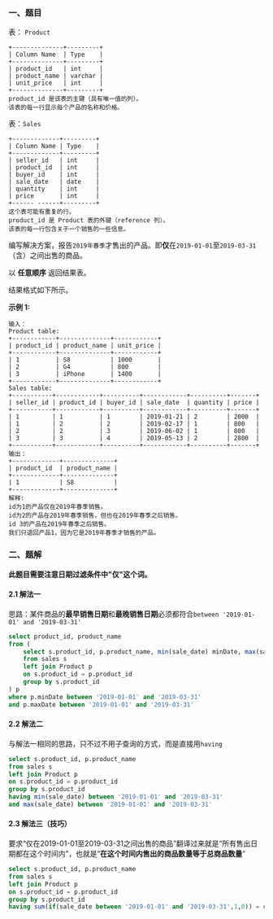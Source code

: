 ### 一、题目

表： `Product`

```
+--------------+---------+
| Column Name  | Type    |
+--------------+---------+
| product_id   | int     |
| product_name | varchar |
| unit_price   | int     |
+--------------+---------+
product_id 是该表的主键（具有唯一值的列）。
该表的每一行显示每个产品的名称和价格。
```

表：`Sales`

```
+-------------+---------+
| Column Name | Type    |
+-------------+---------+
| seller_id   | int     |
| product_id  | int     |
| buyer_id    | int     |
| sale_date   | date    |
| quantity    | int     |
| price       | int     |
+------ ------+---------+
这个表可能有重复的行。
product_id 是 Product 表的外键（reference 列）。
该表的每一行包含关于一个销售的一些信息。
```

编写解决方案，报告`2019年春季`才售出的产品。即**仅**在`2019-01-01`至`2019-03-31`（含）之间出售的商品。

以 **任意顺序** 返回结果表。

结果格式如下所示。

**示例 1:**

```
输入：
Product table:
+------------+--------------+------------+
| product_id | product_name | unit_price |
+------------+--------------+------------+
| 1          | S8           | 1000       |
| 2          | G4           | 800        |
| 3          | iPhone       | 1400       |
+------------+--------------+------------+
Sales table:
+-----------+------------+----------+------------+----------+-------+
| seller_id | product_id | buyer_id | sale_date  | quantity | price |
+-----------+------------+----------+------------+----------+-------+
| 1         | 1          | 1        | 2019-01-21 | 2        | 2000  |
| 1         | 2          | 2        | 2019-02-17 | 1        | 800   |
| 2         | 2          | 3        | 2019-06-02 | 1        | 800   |
| 3         | 3          | 4        | 2019-05-13 | 2        | 2800  |
+-----------+------------+----------+------------+----------+-------+
输出：
+-------------+--------------+
| product_id  | product_name |
+-------------+--------------+
| 1           | S8           |
+-------------+--------------+
解释:
id为1的产品仅在2019年春季销售。
id为2的产品在2019年春季销售，但也在2019年春季之后销售。
id 3的产品在2019年春季之后销售。
我们只退回产品1，因为它是2019年春季才销售的产品。
```

### 二、题解

**此题目需要注意日期过滤条件中"仅"这个词。**

#### 2.1 解法一

思路：某件商品的**最早销售日期**和**最晚销售日期**必须都符合`between '2019-01-01' and '2019-03-31'`

```sql
select product_id, product_name
from (
    select s.product_id, p.product_name, min(sale_date) minDate, max(sale_date) maxDate
    from sales s
    left join Product p
    on s.product_id = p.product_id 
    group by s.product_id
) p
where p.minDate between '2019-01-01' and '2019-03-31'
and p.maxDate between '2019-01-01' and '2019-03-31'
```

#### 2.2 解法二

与解法一相同的思路，只不过不用子查询的方式，而是直接用`having`

```sql
select s.product_id, p.product_name
from sales s
left join Product p
on s.product_id = p.product_id 
group by s.product_id
having min(sale_date) between '2019-01-01' and '2019-03-31'
and max(sale_date) between '2019-01-01' and '2019-03-31'
```

#### 2.3 解法三（技巧）

要求“仅在2019-01-01至2019-03-31之间出售的商品”翻译过来就是“所有售出日期都在这个时间内”，也就是“**在这个时间内售出的商品数量等于总商品数量**”

```sql
select s.product_id, p.product_name
from sales s
left join Product p
on s.product_id = p.product_id 
group by s.product_id
having sum(if(sale_date between '2019-01-01' and '2019-03-31',1,0)) = count(sale_date)
```